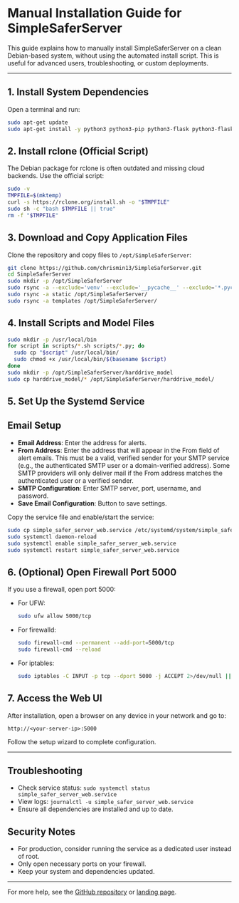 # Manual Installation Guide for SimpleSaferServer

This guide explains how to manually install SimpleSaferServer on a clean Debian-based system, without using the automated install script. This is useful for advanced users, troubleshooting, or custom deployments.

---

## 1. Install System Dependencies

Open a terminal and run:

```bash
sudo apt-get update
sudo apt-get install -y python3 python3-pip python3-flask python3-flask-socketio python3-psutil python3-xgboost python3-joblib python3-pandas python3-sklearn python3-cryptography smartmontools samba msmtp rsync curl
```

## 2. Install rclone (Official Script)

The Debian package for rclone is often outdated and missing cloud backends. Use the official script:

```bash
sudo -v
TMPFILE=$(mktemp)
curl -s https://rclone.org/install.sh -o "$TMPFILE"
sudo sh -c "bash $TMPFILE || true"
rm -f "$TMPFILE"
```

## 3. Download and Copy Application Files

Clone the repository and copy files to `/opt/SimpleSaferServer`:

```bash
git clone https://github.com/chrismin13/SimpleSaferServer.git
cd SimpleSaferServer
sudo mkdir -p /opt/SimpleSaferServer
sudo rsync -a --exclude='venv' --exclude='__pycache__' --exclude='*.pyc' --exclude='*.pyo' --exclude='*.log' --exclude='telemetry.csv' --exclude='harddrive_model' --exclude='scripts' --exclude='static' --exclude='templates' ./ /opt/SimpleSaferServer/
sudo rsync -a static /opt/SimpleSaferServer/
sudo rsync -a templates /opt/SimpleSaferServer/
```

## 4. Install Scripts and Model Files

```bash
sudo mkdir -p /usr/local/bin
for script in scripts/*.sh scripts/*.py; do
  sudo cp "$script" /usr/local/bin/
  sudo chmod +x /usr/local/bin/$(basename $script)
done
sudo mkdir -p /opt/SimpleSaferServer/harddrive_model
sudo cp harddrive_model/* /opt/SimpleSaferServer/harddrive_model/
```

## 5. Set Up the Systemd Service

## Email Setup
- **Email Address**: Enter the address for alerts.
- **From Address**: Enter the address that will appear in the From field of alert emails. This must be a valid, verified sender for your SMTP service (e.g., the authenticated SMTP user or a domain-verified address). Some SMTP providers will only deliver mail if the From address matches the authenticated user or a verified sender.
- **SMTP Configuration**: Enter SMTP server, port, username, and password.
- **Save Email Configuration**: Button to save settings.

Copy the service file and enable/start the service:

```bash
sudo cp simple_safer_server_web.service /etc/systemd/system/simple_safer_server_web.service
sudo systemctl daemon-reload
sudo systemctl enable simple_safer_server_web.service
sudo systemctl restart simple_safer_server_web.service
```

## 6. (Optional) Open Firewall Port 5000

If you use a firewall, open port 5000:

- For UFW:
  ```bash
  sudo ufw allow 5000/tcp
  ```
- For firewalld:
  ```bash
  sudo firewall-cmd --permanent --add-port=5000/tcp
  sudo firewall-cmd --reload
  ```
- For iptables:
  ```bash
  sudo iptables -C INPUT -p tcp --dport 5000 -j ACCEPT 2>/dev/null || sudo iptables -A INPUT -p tcp --dport 5000 -j ACCEPT
  ```

## 7. Access the Web UI

After installation, open a browser on any device in your network and go to:

```
http://<your-server-ip>:5000
```

Follow the setup wizard to complete configuration.

---

## Troubleshooting
- Check service status: `sudo systemctl status simple_safer_server_web.service`
- View logs: `journalctl -u simple_safer_server_web.service`
- Ensure all dependencies are installed and up to date.

## Security Notes
- For production, consider running the service as a dedicated user instead of root.
- Only open necessary ports on your firewall.
- Keep your system and dependencies updated.

---

For more help, see the [GitHub repository](https://github.com/chrismin13/SimpleSaferServer) or [landing page](https://sss.chrismin13.com). 